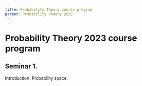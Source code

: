 ```yaml
---
title: Probability Theory course program
parent: Probability Theory 2023
---
```

# Probability Theory 2023 course program

## Seminar 1.

Introduction. Probability space.